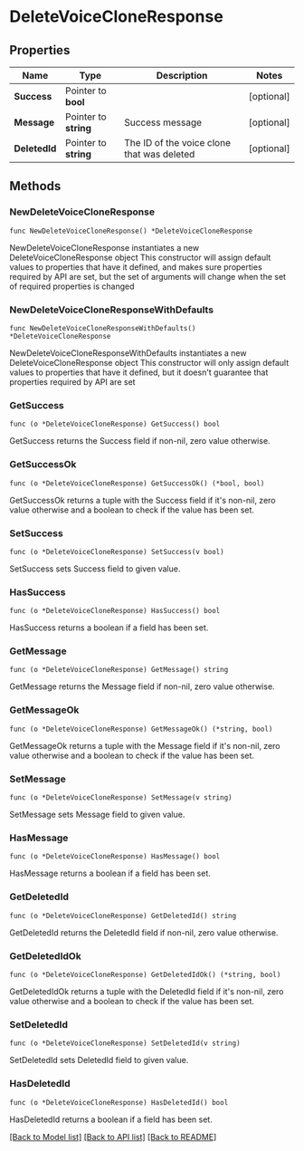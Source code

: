 # DeleteVoiceCloneResponse

## Properties

Name | Type | Description | Notes
------------ | ------------- | ------------- | -------------
**Success** | Pointer to **bool** |  | [optional] 
**Message** | Pointer to **string** | Success message | [optional] 
**DeletedId** | Pointer to **string** | The ID of the voice clone that was deleted | [optional] 

## Methods

### NewDeleteVoiceCloneResponse

`func NewDeleteVoiceCloneResponse() *DeleteVoiceCloneResponse`

NewDeleteVoiceCloneResponse instantiates a new DeleteVoiceCloneResponse object
This constructor will assign default values to properties that have it defined,
and makes sure properties required by API are set, but the set of arguments
will change when the set of required properties is changed

### NewDeleteVoiceCloneResponseWithDefaults

`func NewDeleteVoiceCloneResponseWithDefaults() *DeleteVoiceCloneResponse`

NewDeleteVoiceCloneResponseWithDefaults instantiates a new DeleteVoiceCloneResponse object
This constructor will only assign default values to properties that have it defined,
but it doesn't guarantee that properties required by API are set

### GetSuccess

`func (o *DeleteVoiceCloneResponse) GetSuccess() bool`

GetSuccess returns the Success field if non-nil, zero value otherwise.

### GetSuccessOk

`func (o *DeleteVoiceCloneResponse) GetSuccessOk() (*bool, bool)`

GetSuccessOk returns a tuple with the Success field if it's non-nil, zero value otherwise
and a boolean to check if the value has been set.

### SetSuccess

`func (o *DeleteVoiceCloneResponse) SetSuccess(v bool)`

SetSuccess sets Success field to given value.

### HasSuccess

`func (o *DeleteVoiceCloneResponse) HasSuccess() bool`

HasSuccess returns a boolean if a field has been set.

### GetMessage

`func (o *DeleteVoiceCloneResponse) GetMessage() string`

GetMessage returns the Message field if non-nil, zero value otherwise.

### GetMessageOk

`func (o *DeleteVoiceCloneResponse) GetMessageOk() (*string, bool)`

GetMessageOk returns a tuple with the Message field if it's non-nil, zero value otherwise
and a boolean to check if the value has been set.

### SetMessage

`func (o *DeleteVoiceCloneResponse) SetMessage(v string)`

SetMessage sets Message field to given value.

### HasMessage

`func (o *DeleteVoiceCloneResponse) HasMessage() bool`

HasMessage returns a boolean if a field has been set.

### GetDeletedId

`func (o *DeleteVoiceCloneResponse) GetDeletedId() string`

GetDeletedId returns the DeletedId field if non-nil, zero value otherwise.

### GetDeletedIdOk

`func (o *DeleteVoiceCloneResponse) GetDeletedIdOk() (*string, bool)`

GetDeletedIdOk returns a tuple with the DeletedId field if it's non-nil, zero value otherwise
and a boolean to check if the value has been set.

### SetDeletedId

`func (o *DeleteVoiceCloneResponse) SetDeletedId(v string)`

SetDeletedId sets DeletedId field to given value.

### HasDeletedId

`func (o *DeleteVoiceCloneResponse) HasDeletedId() bool`

HasDeletedId returns a boolean if a field has been set.


[[Back to Model list]](../README.md#documentation-for-models) [[Back to API list]](../README.md#documentation-for-api-endpoints) [[Back to README]](../README.md)


